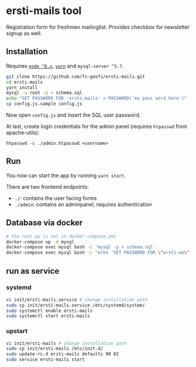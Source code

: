# ersti-mails tool
Registration form for freshmen mailinglist.
Provides checkbox for newsletter signup as well.

## Installation
Requires [`node ^6.x`](https://nodejs.org/en/download/package-manager/), [`yarn`](https://yarnpkg.com/en/docs/install) and `mysql-server ^5.7`.

```bash
git clone https://github.com/fs-geofs/ersti-mails.git
cd ersti-mails
yarn install
mysql -u root -p < schema.sql
echo "SET PASSWORD FOR 'ersti-mails' = PASSWORD('my pass word here')" | mysql -u root -p
cp config.js.sample config.js
```

Now open `config.js` and insert the SQL user password.

At last, create login credentials for the admin panel (requires `htpasswd` from apache-utils):
```
htpasswd -c ./admin.htpasswd <username>
```

## Run
You now can start the app by running `yarn start`.

There are two frontend endpoints:
- `./`:      contains the user facing forms
- `./admin`: contains an adminpanel, requires authentication

## Database via docker
```sh
# the root pw is set in docker-compose.yml
docker-compose up -d mysql
docker-compose exec mysql bash -c 'mysql -p < schema.sql'
docker-compose exec mysql bash -c "echo 'SET PASSWORD FOR \"ersti-we\" = PASSWORD(\"test\")' | mysql -p"
```

## run as service
### systemd
```bash
vi init/ersti-mails.service # change installation path
sudo cp init/ersti-mails.service /etc/systemd/system/
sudo systemctl enable ersti-mails
sudo systemctl start ersti-mails
```

### upstart
```bash
vi init/ersti-mails # change installation path
sudo cp init/ersti-mails /etc/init.d/
sudo update-rc.d ersti-mails defaults 98 02
sudo service ersti-mails start
```
